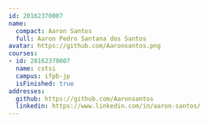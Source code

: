 ```yaml
---
id: 20162370007
name:
  compact: Aaron Santos
  full: Aaron Pedro Santana dos Santos
avatar: https://github.com/Aaronsantos.png
courses:
- id: 20162370007
  name: cstsi
  campus: ifpb-jp
  isFinished: true
addresses:
  github: https://github.com/Aaronsantos
  linkedin: https://www.linkedin.com/in/aaron-santos/
---
```

